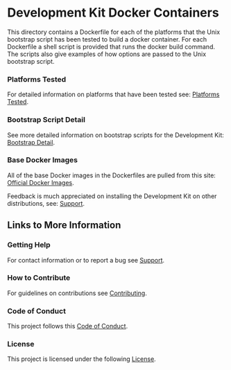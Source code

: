 # Development Kit Docker Containers

This directory contains a Dockerfile for each of the platforms that the 
Unix bootstrap script has been tested to build a docker container.
For each Dockerfile a shell script is provided that runs
the docker build command.
The scripts also give examples of how options are passed to the
Unix bootstrap script.

### Platforms Tested

For detailed information on platforms that have been tested see:
[Platforms Tested](/devkit/PLATFORMS.md).

### Bootstrap Script Detail

See more detailed information on bootstrap scripts for the Development Kit:
[Bootstrap Detail](/devkit/BOOTSTRAP.md).

### Base Docker Images

All of the base Docker images in the Dockerfiles are pulled from this site:
[Official Docker Images](https://hub.docker.com/search?q=&type=image&image_filter=official).

Feedback is much appreciated on installing the Development Kit on other distributions,
see: [Support](/SUPPORT.md).

## Links to More Information

### Getting Help
For contact information or to report a bug see [Support](/SUPPORT.md).
### How to Contribute
For guidelines on contributions see [Contributing](/CONTRIBUTING.md).
### Code of Conduct
This project follows this [Code of Conduct](/CODE_OF_CONDUCT.md).
### License
This project is licensed under the following [License](/LICENSE).

